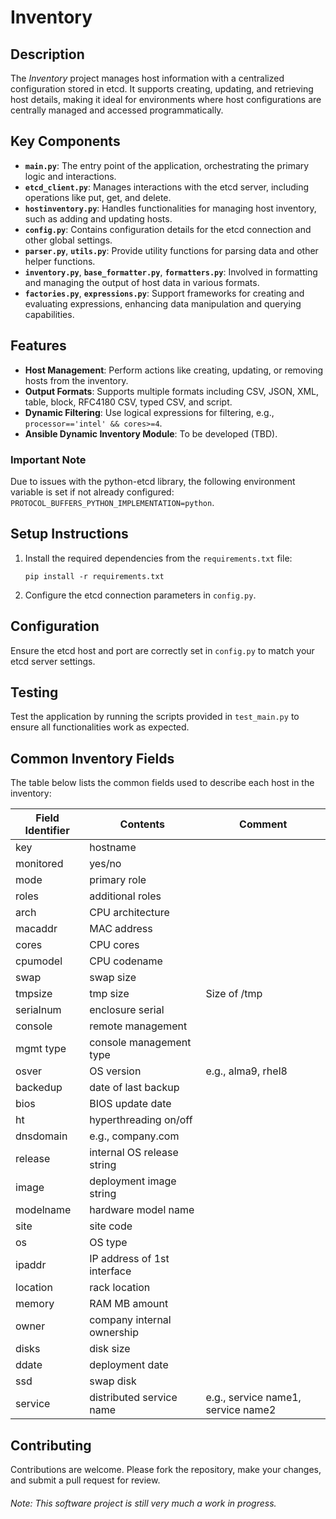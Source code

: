 # Inventory

## Description
The *Inventory* project manages host information with a centralized configuration stored in etcd. It supports creating, updating, and retrieving host details, making it ideal for environments where host configurations are centrally managed and accessed programmatically.

## Key Components
- **`main.py`**: The entry point of the application, orchestrating the primary logic and interactions.
- **`etcd_client.py`**: Manages interactions with the etcd server, including operations like put, get, and delete.
- **`hostinventory.py`**: Handles functionalities for managing host inventory, such as adding and updating hosts.
- **`config.py`**: Contains configuration details for the etcd connection and other global settings.
- **`parser.py`**, **`utils.py`**: Provide utility functions for parsing data and other helper functions.
- **`inventory.py`**, **`base_formatter.py`**, **`formatters.py`**: Involved in formatting and managing the output of host data in various formats.
- **`factories.py`**, **`expressions.py`**: Support frameworks for creating and evaluating expressions, enhancing data manipulation and querying capabilities.

## Features
- **Host Management**: Perform actions like creating, updating, or removing hosts from the inventory.
- **Output Formats**: Supports multiple formats including CSV, JSON, XML, table, block, RFC4180 CSV, typed CSV, and script.
- **Dynamic Filtering**: Use logical expressions for filtering, e.g., `processor=='intel' && cores>=4`.
- **Ansible Dynamic Inventory Module**: To be developed (TBD).

### Important Note
Due to issues with the python-etcd library, the following environment variable is set if not already configured: `PROTOCOL_BUFFERS_PYTHON_IMPLEMENTATION=python`.

## Setup Instructions
1. Install the required dependencies from the `requirements.txt` file:

   `pip install -r requirements.txt`
   
2. Configure the etcd connection parameters in `config.py`.

## Configuration
Ensure the etcd host and port are correctly set in `config.py` to match your etcd server settings.

## Testing
Test the application by running the scripts provided in `test_main.py` to ensure all functionalities work as expected.

## Common Inventory Fields
The table below lists the common fields used to describe each host in the inventory:

| Field Identifier | Contents                    | Comment                           |
|------------------|-----------------------------|-----------------------------------|
| key              | hostname                    |                                   |
| monitored        | yes/no                      |                                   |
| mode             | primary role                |                                   |
| roles            | additional roles            |                                   |
| arch             | CPU architecture            |                                   |
| macaddr          | MAC address                 |                                   |
| cores            | CPU cores                   |                                   |
| cpumodel         | CPU codename                |                                   |
| swap             | swap size                   |                                   |
| tmpsize          | tmp size                    | Size of /tmp                      |
| serialnum        | enclosure serial            |                                   |
| console          | remote management           |                                   |
| mgmt type        | console management type     |                                   |
| osver            | OS version                  | e.g., alma9, rhel8                |
| backedup         | date of last backup         |                                   |
| bios             | BIOS update date            |                                   |
| ht               | hyperthreading on/off       |                                   |
| dnsdomain        | e.g., company.com           |                                   |
| release          | internal OS release string  |                                   |
| image            | deployment image string     |                                   |
| modelname        | hardware model name         |                                   |
| site             | site code                   |                                   |
| os               | OS type                     |                                   |
| ipaddr           | IP address of 1st interface |                                   |
| location         | rack location               |                                   |
| memory           | RAM MB amount               |                                   |
| owner            | company internal ownership  |                                   |
| disks            | disk size                   |                                   |
| ddate            | deployment date             |                                   |
| ssd              | swap disk                   |                                   |
| service          | distributed service name    | e.g., service name1, service name2|

## Contributing
Contributions are welcome. Please fork the repository, make your changes, and submit a pull request for review.

###### Note: This software project is still very much a work in progress.